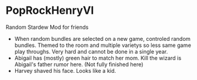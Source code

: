 # PopRockHenryVI
Random Stardew Mod for friends

- When random bundles are selected on a new game, controled random bundles. Themed to the room and multiple varietys so less same game play throughs. Very hard and cannot be done in a single year.
- Abigail has (mostly) green hair to match her mom. Kill the wizard is Abigail's father rumor here. (Not fully finished here)
- Harvey shaved his face. Looks like a kid.
